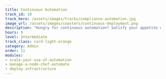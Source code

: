 ```yaml
---
title: Continuous Automation
track_id: 10
track_hero: /assets/images/tracks/compliance-automation.jpg
image_url: /assets/images/coasters/continuous-deployment.png
description: "Hungry for continuous automation? Satisfy your appetite with Chef Automate, the platform for continuous development, and learn how it can provide visibility into your infrastructure. Also discover how to deploy a cookbook using the Chef Automate pipeline."
hours: 9
level: Intermediate
track_class: card-light-orange
category: Admin
order: 11
modules:
- scale-your-use-of-automation
- manage-a-node-chef-automate
- deploy-infrastructure
---
```

